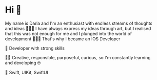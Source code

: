 # Hi 🫧

My name is Daria and I'm an enthusiast with endless streams of thoughts and ideas 🙋🏼‍♀️ I have always  express my ideas through art, but I realised that this was not enough for me and I plunged into the world of development 👩🏼‍💻 That's why I became an IOS Developer


📱 Developer with strong skills


💪🏻 Creative, responsible, purposeful, curious, so I'm constantly learning and developing 🤓

🍏 Swift, UIKit, SwiftUI

